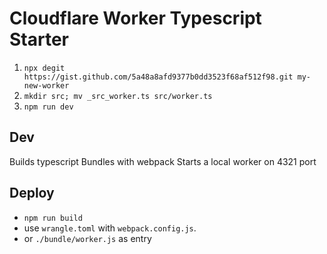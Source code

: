 # Cloudflare Worker Typescript Starter

1. `npx degit https://gist.github.com/5a48a8afd9377b0dd3523f68af512f98.git my-new-worker`
2. `mkdir src; mv _src_worker.ts src/worker.ts`
3. `npm run dev`

## Dev

Builds typescript
Bundles with webpack
Starts a local worker on 4321 port

## Deploy

- `npm run build`
- use `wrangle.toml` with `webpack.config.js`.
- or `./bundle/worker.js` as entry

